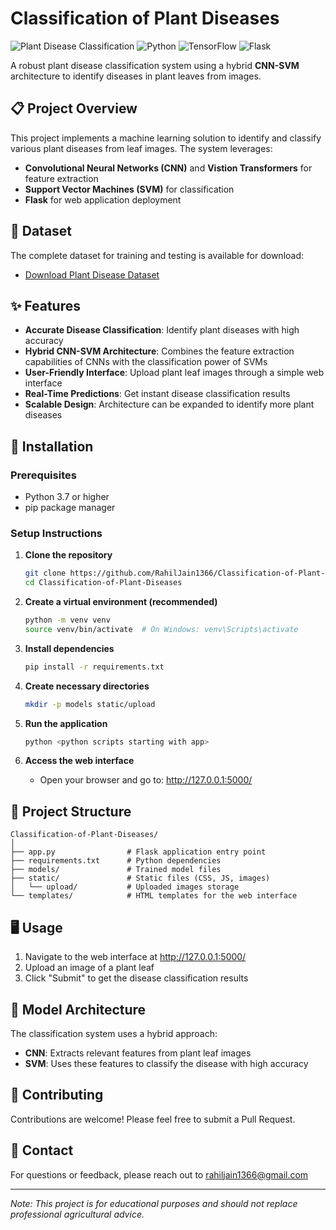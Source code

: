 # Classification of Plant Diseases

![Plant Disease Classification](https://img.shields.io/badge/AI-Plant%20Disease%20Classification-brightgreen)
![Python](https://img.shields.io/badge/Python-3.7%2B-blue)
![TensorFlow](https://img.shields.io/badge/TensorFlow-2.x-orange)
![Flask](https://img.shields.io/badge/Flask-2.x-lightgrey)

A robust plant disease classification system using a hybrid **CNN-SVM** architecture to identify diseases in plant leaves from images.

## 📋 Project Overview

This project implements a machine learning solution to identify and classify various plant diseases from leaf images. The system leverages:

- **Convolutional Neural Networks (CNN)** and **Vistion Transformers** for feature extraction
- **Support Vector Machines (SVM)** for classification
- **Flask** for web application deployment

## 🌿 Dataset

The complete dataset for training and testing is available for download:
- [Download Plant Disease Dataset](https://utdallas.box.com/s/nakpwnwuh7yprafdatb1geu4vxv8oy2n)

## ✨ Features

- **Accurate Disease Classification**: Identify plant diseases with high accuracy
- **Hybrid CNN-SVM Architecture**: Combines the feature extraction capabilities of CNNs with the classification power of SVMs
- **User-Friendly Interface**: Upload plant leaf images through a simple web interface
- **Real-Time Predictions**: Get instant disease classification results
- **Scalable Design**: Architecture can be expanded to identify more plant diseases

## 🚀 Installation

### Prerequisites

- Python 3.7 or higher
- pip package manager

### Setup Instructions

1. **Clone the repository**
   ```bash
   git clone https://github.com/RahilJain1366/Classification-of-Plant-Diseases.git
   cd Classification-of-Plant-Diseases
   ```

2. **Create a virtual environment (recommended)**
   ```bash
   python -m venv venv
   source venv/bin/activate  # On Windows: venv\Scripts\activate
   ```

3. **Install dependencies**
   ```bash
   pip install -r requirements.txt
   ```

4. **Create necessary directories**
   ```bash
   mkdir -p models static/upload
   ```

5. **Run the application**
   ```bash
   python <python scripts starting with app>
   ```

6. **Access the web interface**
   - Open your browser and go to: http://127.0.0.1:5000/

## 📁 Project Structure

```
Classification-of-Plant-Diseases/
│
├── app.py                # Flask application entry point
├── requirements.txt      # Python dependencies
├── models/               # Trained model files
├── static/               # Static files (CSS, JS, images)
│   └── upload/           # Uploaded images storage
└── templates/            # HTML templates for the web interface
```

## 🖥️ Usage

1. Navigate to the web interface at http://127.0.0.1:5000/
2. Upload an image of a plant leaf
3. Click "Submit" to get the disease classification results

## 🔬 Model Architecture

The classification system uses a hybrid approach:
- **CNN**: Extracts relevant features from plant leaf images
- **SVM**: Uses these features to classify the disease with high accuracy

## 👥 Contributing

Contributions are welcome! Please feel free to submit a Pull Request.

## 📧 Contact

For questions or feedback, please reach out to rahiljain1366@gmail.com

---

*Note: This project is for educational purposes and should not replace professional agricultural advice.*
